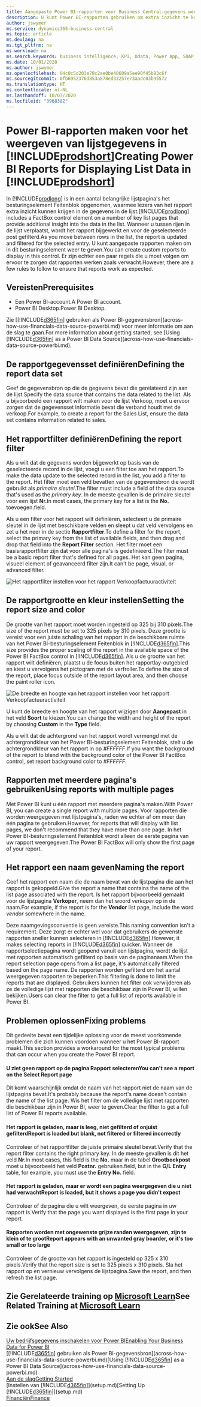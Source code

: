 ```yaml
---
title: Aangepaste Power BI-rapporten voor Business Central-gegevens weergeven | Microsoft Docs
description: U kunt Power BI-rapporten gebruiken om extra inzicht te krijgen in gegevens in lijsten.
author: jswymer
ms.service: dynamics365-business-central
ms.topic: article
ms.devlang: na
ms.tgt_pltfrm: na
ms.workload: na
ms.search.keywords: business intelligence, KPI, Odata, Power App, SOAP, analysis
ms.date: 10/01/2020
ms.author: jswymer
ms.openlocfilehash: 04c0c5d203e78c2ae0be48609a5ee90f45b83c6f
ms.sourcegitcommit: 0fb6952376d853a878ed33257e73aadc03b95572
ms.translationtype: HT
ms.contentlocale: nl-NL
ms.lasthandoff: 10/07/2020
ms.locfileid: "3968382"
---
```

# <a name="creating-power-bi-reports-for-displaying-list-data-in-prodshort"></a><span data-ttu-id="8736d-103">Power BI-rapporten maken voor het weergeven van lijstgegevens in [!INCLUDE[prodshort](includes/prodshort.md)]</span><span class="sxs-lookup"><span data-stu-id="8736d-103">Creating Power BI Reports for Displaying List Data in [!INCLUDE[prodshort](includes/prodshort.md)]</span></span>

<span data-ttu-id="8736d-104">In [!INCLUDE[prodlong](includes/prodlong.md)] is in een aantal belangrijke lijstpagina's het besturingselement Feitenblok opgenomen, waarmee lezers van het rapport extra inzicht kunnen krijgen in de gegevens in de lijst.</span><span class="sxs-lookup"><span data-stu-id="8736d-104">[!INCLUDE[prodlong](includes/prodlong.md)] includes a FactBox control element on a number of key list pages that provide additional insight into the data in the list.</span></span> <span data-ttu-id="8736d-105">Wanneer u tussen rijen in de lijst verplaatst, wordt het rapport bijgewerkt en voor de geselecteerde post gefilterd.</span><span class="sxs-lookup"><span data-stu-id="8736d-105">As you move between rows in the list, the report is updated and filtered for the selected entry.</span></span> <span data-ttu-id="8736d-106">U kunt aangepaste rapporten maken om in dit besturingselement weer te geven.</span><span class="sxs-lookup"><span data-stu-id="8736d-106">You can create custom reports to display in this control.</span></span> <span data-ttu-id="8736d-107">Er zijn echter een paar regels die u moet volgen om ervoor te zorgen dat rapporten werken zoals verwacht.</span><span class="sxs-lookup"><span data-stu-id="8736d-107">However, there are a few rules to follow to ensure that reports work as expected.</span></span>  

## <a name="prerequisites"></a><span data-ttu-id="8736d-108">Vereisten</span><span class="sxs-lookup"><span data-stu-id="8736d-108">Prerequisites</span></span>

- <span data-ttu-id="8736d-109">Een Power BI-account.</span><span class="sxs-lookup"><span data-stu-id="8736d-109">A Power BI account.</span></span>
- <span data-ttu-id="8736d-110">Power BI Desktop.</span><span class="sxs-lookup"><span data-stu-id="8736d-110">Power BI Desktop.</span></span>

<span data-ttu-id="8736d-111">Zie [[!INCLUDE[d365fin](includes/d365fin_md.md)] gebruiken als Power BI-gegevensbron](across-how-use-financials-data-source-powerbi.md) voor meer informatie om aan de slag te gaan.</span><span class="sxs-lookup"><span data-stu-id="8736d-111">For more information about getting started, see [Using [!INCLUDE[d365fin](includes/d365fin_md.md)] as a Power BI Data Source](across-how-use-financials-data-source-powerbi.md).</span></span>

## <a name="defining-the-report-data-set"></a><span data-ttu-id="8736d-112">De rapportgegevensset definiëren</span><span class="sxs-lookup"><span data-stu-id="8736d-112">Defining the report data set</span></span>

<span data-ttu-id="8736d-113">Geef de gegevensbron op die de gegevens bevat die gerelateerd zijn aan de lijst.</span><span class="sxs-lookup"><span data-stu-id="8736d-113">Specify the data source that contains the data related to the list.</span></span> <span data-ttu-id="8736d-114">Als u bijvoorbeeld een rapport wilt maken voor de lijst Verkoop, moet u ervoor zorgen dat de gegevensset informatie bevat die verband houdt met de verkoop.</span><span class="sxs-lookup"><span data-stu-id="8736d-114">For example, to create a report for the Sales List, ensure the data set contains information related to sales.</span></span>  

## <a name="defining-the-report-filter"></a><span data-ttu-id="8736d-115">Het rapportfilter definiëren</span><span class="sxs-lookup"><span data-stu-id="8736d-115">Defining the report filter</span></span>

<span data-ttu-id="8736d-116">Als u wilt dat de gegevens worden bijgewerkt op basis van de geselecteerde record in de lijst, voegt u een filter toe aan het rapport.</span><span class="sxs-lookup"><span data-stu-id="8736d-116">To make the data update to the selected record in the list, you add a filter to the report.</span></span> <span data-ttu-id="8736d-117">Het filter moet een veld bevatten van de gegevensbron die wordt gebruikt als *primaire sleutel*.</span><span class="sxs-lookup"><span data-stu-id="8736d-117">The filter must include a field of the data source that's used as the *primary key*.</span></span> <span data-ttu-id="8736d-118">In de meeste gevallen is de primaire sleutel voor een lijst **Nr.**</span><span class="sxs-lookup"><span data-stu-id="8736d-118">In most cases, the primary key for a list is the **No.**</span></span> <span data-ttu-id="8736d-119">toevoegen.</span><span class="sxs-lookup"><span data-stu-id="8736d-119">field.</span></span>

<span data-ttu-id="8736d-120">Als u een filter voor het rapport wilt definiëren, selecteert u de primaire sleutel in de lijst met beschikbare velden en sleept u dat veld vervolgens en zet u het neer in de sectie **Rapportfilter**.</span><span class="sxs-lookup"><span data-stu-id="8736d-120">To define a filter for the report, select the primary key from the list of available fields, and then drag and drop that field into the **Report Filter** section.</span></span> <span data-ttu-id="8736d-121">Het filter moet een basisrapportfilter zijn dat voor alle pagina's is gedefinieerd.</span><span class="sxs-lookup"><span data-stu-id="8736d-121">The filter must be a basic report filter that's defined for all pages.</span></span> <span data-ttu-id="8736d-122">Het kan geen pagina, visueel element of geavanceerd filter zijn.</span><span class="sxs-lookup"><span data-stu-id="8736d-122">It can't be page, visual, or advanced filter.</span></span>

![Het rapportfilter instellen voor het rapport Verkoopfactuuractiviteit](./media/across-how-use-powerbi-reports-factbox/financials-powerbi-report-filter-v3.png)

## <a name="setting-the-report-size-and-color"></a><span data-ttu-id="8736d-124">De rapportgrootte en kleur instellen</span><span class="sxs-lookup"><span data-stu-id="8736d-124">Setting the report size and color</span></span>

<span data-ttu-id="8736d-125">De grootte van het rapport moet worden ingesteld op 325 bij 310 pixels.</span><span class="sxs-lookup"><span data-stu-id="8736d-125">The size of the report must be set to 325 pixels by 310 pixels.</span></span> <span data-ttu-id="8736d-126">Deze grootte is vereist voor een juiste schaling van het rapport in de beschikbare ruimte van het Power BI-besturingselement Feitenblok in [!INCLUDE[d365fin](includes/d365fin_md.md)].</span><span class="sxs-lookup"><span data-stu-id="8736d-126">This size provides the proper scaling of the report in the available space of the Power BI FactBox control in [!INCLUDE[d365fin](includes/d365fin_md.md)].</span></span> <span data-ttu-id="8736d-127">Als u de grootte van het rapport wilt definiëren, plaatst u de focus buiten het rapportlay-outgebied en kiest u vervolgens het pictogram met de verfroller.</span><span class="sxs-lookup"><span data-stu-id="8736d-127">To define the size of the report, place focus outside of the report layout area, and then choose the paint roller icon.</span></span>

![De breedte en hoogte van het rapport instellen voor het rapport Verkoopfactuuractiviteit](./media/across-how-use-powerbi-reports-factbox/financials-powerbi-report-sizing-v3.png)

<span data-ttu-id="8736d-129">U kunt de breedte en hoogte van het rapport wijzigen door **Aangepast** in het veld **Soort** te kiezen.</span><span class="sxs-lookup"><span data-stu-id="8736d-129">You can change the width and height of the report by choosing **Custom** in the **Type** field.</span></span>

<span data-ttu-id="8736d-130">Als u wilt dat de achtergrond van het rapport wordt vermengd met de achtergrondkleur van het Power BI-besturingselement Feitenblok, stelt u de achtergrondkleur van het rapport in op *#FFFFFF*.</span><span class="sxs-lookup"><span data-stu-id="8736d-130">If you want the background of the report to blend with the background color of the Power BI FactBox control, set report background color to *#FFFFFF*.</span></span> 

## <a name="using-reports-with-multiple-pages"></a><span data-ttu-id="8736d-131">Rapporten met meerdere pagina's gebruiken</span><span class="sxs-lookup"><span data-stu-id="8736d-131">Using reports with multiple pages</span></span>

<span data-ttu-id="8736d-132">Met Power BI kunt u één rapport met meerdere pagina's maken.</span><span class="sxs-lookup"><span data-stu-id="8736d-132">With Power BI, you can create a single report with multiple pages.</span></span> <span data-ttu-id="8736d-133">Voor rapporten die worden weergegeven met lijstpagina's, raden we echter af om meer dan één pagina te gebruiken.</span><span class="sxs-lookup"><span data-stu-id="8736d-133">However, for reports that will display with list pages, we don't recommend that they have more than one page.</span></span> <span data-ttu-id="8736d-134">In het Power BI-besturingselement Feitenblok wordt alleen de eerste pagina van uw rapport weergegeven.</span><span class="sxs-lookup"><span data-stu-id="8736d-134">The Power BI FactBox will only show the first page of your report.</span></span>

## <a name="naming-the-report"></a><span data-ttu-id="8736d-135">Het rapport een naam geven</span><span class="sxs-lookup"><span data-stu-id="8736d-135">Naming the report</span></span>

<span data-ttu-id="8736d-136">Geef het rapport een naam die de naam bevat van de lijstpagina die aan het rapport is gekoppeld.</span><span class="sxs-lookup"><span data-stu-id="8736d-136">Give the report a name that contains the name of the list page associated with the report.</span></span> <span data-ttu-id="8736d-137">Is het rapport bijvoorbeeld gemaakt voor de lijstpagina **Verkoper**, neem dan het woord *verkoper* op in de naam.</span><span class="sxs-lookup"><span data-stu-id="8736d-137">For example, if the report is for the **Vendor** list page, include the word *vendor* somewhere in the name.</span></span>  

<span data-ttu-id="8736d-138">Deze naamgevingsconventie is geen vereiste.</span><span class="sxs-lookup"><span data-stu-id="8736d-138">This naming convention isn't a requirement.</span></span> <span data-ttu-id="8736d-139">Deze zorgt er echter wel voor dat gebruikers de gewenste rapporten sneller kunnen selecteren in [!INCLUDE[d365fin](includes/d365fin_md.md)].</span><span class="sxs-lookup"><span data-stu-id="8736d-139">However, it makes selecting reports in [!INCLUDE[d365fin](includes/d365fin_md.md)] quicker.</span></span> <span data-ttu-id="8736d-140">Wanneer de rapportselectiepagina wordt geopend vanuit een lijstpagina, wordt de lijst met rapporten automatisch gefilterd op basis van de paginanaam.</span><span class="sxs-lookup"><span data-stu-id="8736d-140">When the report selection page opens from a list page, it's automatically filtered based on the page name.</span></span> <span data-ttu-id="8736d-141">De rapporten worden gefilterd om het aantal weergegeven rapporten te beperken.</span><span class="sxs-lookup"><span data-stu-id="8736d-141">This filtering is done to limit the reports that are displayed.</span></span> <span data-ttu-id="8736d-142">Gebruikers kunnen het filter ook verwijderen als ze de volledige lijst met rapporten die beschikbaar zijn in Power BI, willen bekijken.</span><span class="sxs-lookup"><span data-stu-id="8736d-142">Users can clear the filter to get a full list of reports available in Power BI.</span></span>  

## <a name="fixing-problems"></a><span data-ttu-id="8736d-143">Problemen oplossen</span><span class="sxs-lookup"><span data-stu-id="8736d-143">Fixing problems</span></span>

<span data-ttu-id="8736d-144">Dit gedeelte bevat een tijdelijke oplossing voor de meest voorkomende problemen die zich kunnen voordoen wanneer u het Power BI-rapport maakt.</span><span class="sxs-lookup"><span data-stu-id="8736d-144">This section provides a workaround for the most typical problems that can occur when you create the Power BI report.</span></span>  

#### <a name="you-cant-see-a-report-on-the-select-report-page"></a><span data-ttu-id="8736d-145">U ziet geen rapport op de pagina Rapport selecteren</span><span class="sxs-lookup"><span data-stu-id="8736d-145">You can't see a report on the Select Report page</span></span>

<span data-ttu-id="8736d-146">Dit komt waarschijnlijk omdat de naam van het rapport niet de naam van de lijstpagina bevat.</span><span class="sxs-lookup"><span data-stu-id="8736d-146">It's probably because the report's name doesn't contain the name of the list page.</span></span> <span data-ttu-id="8736d-147">Wis het filter om de volledige lijst met rapporten die beschikbaar zijn in Power BI, weer te geven.</span><span class="sxs-lookup"><span data-stu-id="8736d-147">Clear the filter to get a full list of Power BI reports available.</span></span>  

#### <a name="report-is-loaded-but-blank-not-filtered-or-filtered-incorrectly"></a><span data-ttu-id="8736d-148">Het rapport is geladen, maar is leeg, niet gefilterd of onjuist gefilterd</span><span class="sxs-lookup"><span data-stu-id="8736d-148">Report is loaded but blank, not filtered or filtered incorrectly</span></span>

<span data-ttu-id="8736d-149">Controleer of het rapportfilter de juiste primaire sleutel bevat.</span><span class="sxs-lookup"><span data-stu-id="8736d-149">Verify that the report filter contains the right primary key.</span></span> <span data-ttu-id="8736d-150">In de meeste gevallen is dit het veld **Nr.**</span><span class="sxs-lookup"><span data-stu-id="8736d-150">In most cases, this field is the **No.**</span></span> <span data-ttu-id="8736d-151">maar in de tabel **Grootboekpost** moet u bijvoorbeeld het veld **Postnr.** gebruiken.</span><span class="sxs-lookup"><span data-stu-id="8736d-151">field, but in the **G/L Entry** table, for example, you must use the **Entry No.** field.</span></span>

#### <a name="report-is-loaded-but-it-shows-a-page-you-didnt-expect"></a><span data-ttu-id="8736d-152">Het rapport is geladen, maar er wordt een pagina weergegeven die u niet had verwacht</span><span class="sxs-lookup"><span data-stu-id="8736d-152">Report is loaded, but it shows a page you didn't expect</span></span>

<span data-ttu-id="8736d-153">Controleer of de pagina die u wilt weergeven, de eerste pagina in uw rapport is.</span><span class="sxs-lookup"><span data-stu-id="8736d-153">Verify that the page you want displayed is the first page in your report.</span></span>  

#### <a name="report-appears-with-an-unwanted-gray-boarder-or-its-too-small-or-too-large"></a><span data-ttu-id="8736d-154">Rapporten worden met ongewenste grijze randen weergegeven, zijn te klein of te groot</span><span class="sxs-lookup"><span data-stu-id="8736d-154">Report appears with an unwanted gray boarder, or it's too small or too large</span></span>

<span data-ttu-id="8736d-155">Controleer of de grootte van het rapport is ingesteld op 325 x 310 pixels.</span><span class="sxs-lookup"><span data-stu-id="8736d-155">Verify that the report size is set to 325 pixels x 310 pixels.</span></span> <span data-ttu-id="8736d-156">Sla het rapport op en vernieuw vervolgens de lijstpagina.</span><span class="sxs-lookup"><span data-stu-id="8736d-156">Save the report, and then refresh the list page.</span></span>  

## <a name="see-related-training-at-microsoft-learn"></a><span data-ttu-id="8736d-157">Zie Gerelateerde training op [Microsoft Learn](/learn/modules/configure-powerbi-excel-dynamics-365-business-central/index)</span><span class="sxs-lookup"><span data-stu-id="8736d-157">See Related Training at [Microsoft Learn](/learn/modules/configure-powerbi-excel-dynamics-365-business-central/index)</span></span>

## <a name="see-also"></a><span data-ttu-id="8736d-158">Zie ook</span><span class="sxs-lookup"><span data-stu-id="8736d-158">See Also</span></span>

[<span data-ttu-id="8736d-159">Uw bedrijfsgegevens inschakelen voor Power BI</span><span class="sxs-lookup"><span data-stu-id="8736d-159">Enabling Your Business Data for Power BI</span></span>](admin-powerbi.md)  
<span data-ttu-id="8736d-160">[[!INCLUDE[d365fin](includes/d365fin_md.md)] gebruiken als Power BI-gegevensbron](across-how-use-financials-data-source-powerbi.md)</span><span class="sxs-lookup"><span data-stu-id="8736d-160">[Using [!INCLUDE[d365fin](includes/d365fin_md.md)] as a Power BI Data Source](across-how-use-financials-data-source-powerbi.md)</span></span>  
[<span data-ttu-id="8736d-161">Aan de slag</span><span class="sxs-lookup"><span data-stu-id="8736d-161">Getting Started</span></span>](product-get-started.md)  
<span data-ttu-id="8736d-162">[Instellen van [!INCLUDE[d365fin](includes/d365fin_md.md)]](setup.md)</span><span class="sxs-lookup"><span data-stu-id="8736d-162">[Setting Up [!INCLUDE[d365fin](includes/d365fin_md.md)]](setup.md)</span></span>  
[<span data-ttu-id="8736d-163">Financiën</span><span class="sxs-lookup"><span data-stu-id="8736d-163">Finance</span></span>](finance.md)  
